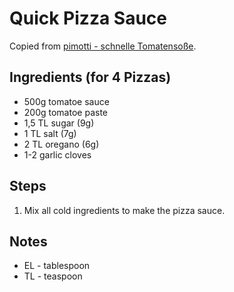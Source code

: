 # Quick Pizza Sauce

Copied from [pimotti - schnelle Tomatensoße](https://www.pimotti.at/rezepte/pizza/schnelle-tomatensauce/).


## Ingredients (for 4 Pizzas)

- 500g tomatoe sauce
- 200g tomatoe paste
- 1,5 TL sugar (9g)
- 1 TL salt (7g)
- 2 TL oregano (6g)
- 1-2 garlic cloves


## Steps
1. Mix all cold ingredients to make the pizza sauce.


## Notes

- EL - tablespoon
- TL - teaspoon